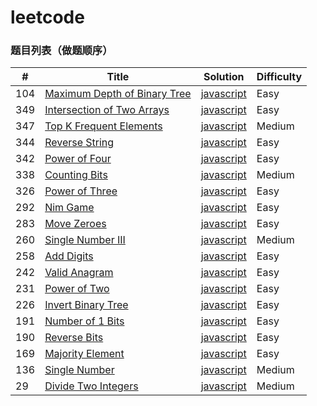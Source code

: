 # leetcode
### 题目列表（做题顺序）

| # | Title | Solution | Difficulty |
|---| ----- | -------- | ---------- |
|104|[Maximum Depth of Binary Tree](https://leetcode.com/problems/maximum-depth-of-binary-tree/) | [javascript](./algorithms/maximumDepthOfBinaryTree.js)|Easy|
|349|[Intersection of Two Arrays](https://leetcode.com/problems/intersection-of-two-arrays/) | [javascript](./algorithms/intersectionOfTwoArrays.js)|Easy|
|347|[Top K Frequent Elements](https://leetcode.com/problems/top-k-frequent-elements/) | [javascript](./algorithms/topKFrequentElements.js)|Medium|
|344|[Reverse String](https://leetcode.com/problems/reverse-string/) | [javascript](./algorithms/reverseString.js)|Easy|
|342|[Power of Four](https://leetcode.com/problems/power-of-four/) | [javascript](./algorithms/powerOfFour.js)|Easy|
|338|[Counting Bits](https://leetcode.com/problems/counting-bits/) | [javascript](./algorithms/countingBits.js)|Medium|
|326|[Power of Three](https://leetcode.com/problems/power-of-three/) | [javascript](./algorithms/powerOfThree.js)|Easy|
|292|[Nim Game](https://leetcode.com/problems/nim-game/) | [javascript](./algorithms/nimGame.js)|Easy|
|283|[Move Zeroes](https://leetcode.com/problems/move-zeroes/) | [javascript](./algorithms/moveZeroes.js)|Easy|
|260|[Single Number III](https://leetcode.com/problems/single-number-iii/) | [javascript](./algorithms/singleNumberIII.js)|Medium|
|258|[Add Digits](https://leetcode.com/problems/add-digits/) | [javascript](./algorithms/addDigits.js)|Easy|
|242|[Valid Anagram](https://leetcode.com/problems/valid-anagram/) | [javascript](./algorithms/validAnagram.js)|Easy|
|231|[Power of Two](https://leetcode.com/problems/power-of-two/) | [javascript](./algorithms/powerOfTwo.js)|Easy|
|226|[Invert Binary Tree](https://leetcode.com/problems/invert-binary-tree/) | [javascript](./algorithms/invertBinaryTree.js)|Easy|
|191|[Number of 1 Bits](https://leetcode.com/problems/number-of-1-bits/) | [javascript](./algorithms/numberOf1Bits.js)|Easy|
|190|[Reverse Bits](https://leetcode.com/problems/reverse-bits/) | [javascript](./algorithms/reverseBits.js)|Easy|
|169|[Majority Element](https://leetcode.com/problems/majority-element/) | [javascript](./algorithms/majorityElement.js)|Easy|
|136|[Single Number](https://leetcode.com/problems/single-number/) | [javascript](./algorithms/singleNumber.js)|Medium|
|29|[Divide Two Integers](https://leetcode.com/problems/divide-two-integers/) | [javascript](./algorithms/divideTwoIntegers.js)|Medium|